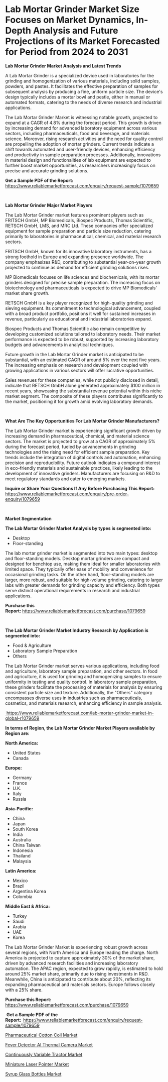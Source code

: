 <p><h1>Lab Mortar Grinder Market Size Focuses on Market Dynamics, In-Depth Analysis and Future Projections of its Market Forecasted for Period from 2024 to 2031</h1></p><p><strong>Lab Mortar Grinder Market Analysis and Latest Trends</strong></p>
<p><p>A Lab Mortar Grinder is a specialized device used in laboratories for the grinding and homogenization of various materials, including solid samples, powders, and pastes. It facilitates the effective preparation of samples for subsequent analysis by producing a fine, uniform particle size. The device's design typically includes a mortar bowl and pestle, either in manual or automated formats, catering to the needs of diverse research and industrial applications.</p><p>The Lab Mortar Grinder Market is witnessing notable growth, projected to expand at a CAGR of 4.8% during the forecast period. This growth is driven by increasing demand for advanced laboratory equipment across various sectors, including pharmaceuticals, food and beverage, and materials science. Moreover, rising research activities and the need for quality control are propelling the adoption of mortar grinders. Current trends indicate a shift towards automated and user-friendly devices, enhancing efficiency and productivity in sample preparation processes. Additionally, innovations in material design and functionalities of lab equipment are expected to further boost market opportunities, as researchers increasingly focus on precise and accurate grinding solutions.</p></p>
<p><strong>Get a Sample PDF of the Report:&nbsp;</strong> <a href="https://www.reliablemarketforecast.com/enquiry/request-sample/1079659">https://www.reliablemarketforecast.com/enquiry/request-sample/1079659</a></p>
<p>&nbsp;</p>
<p><strong>Lab Mortar Grinder Major Market Players</strong></p>
<p><p>The Lab Mortar Grinder market features prominent players such as FRITSCH GmbH, MP Biomedicals, Biospec Products, Thomas Scientific, RETSCH GmbH, LMS, and MRC Ltd. These companies offer specialized equipment for sample preparation and particle size reduction, catering primarily to laboratories in pharmaceutical, chemical, and material research sectors.</p><p>FRITSCH GmbH, known for its innovative laboratory instruments, has a strong foothold in Europe and expanding presence worldwide. The company emphasizes R&D, contributing to substantial year-on-year growth projected to continue as demand for efficient grinding solutions rises.</p><p>MP Biomedicals focuses on life sciences and biochemicals, with its mortar grinders designed for precise sample preparation. The increasing focus on biotechnology and pharmaceuticals is expected to drive MP Biomedicals' market share growth.</p><p>RETSCH GmbH is a key player recognized for high-quality grinding and sieving equipment. Its commitment to technological advancement, coupled with a broad product portfolio, positions it well for sustained increases in revenue, particularly as educational and industrial laboratories expand.</p><p>Biospec Products and Thomas Scientific also remain competitive by developing customized solutions tailored to laboratory needs. Their market performance is expected to be robust, supported by increasing laboratory budgets and advancements in analytical techniques.</p><p>Future growth in the Lab Mortar Grinder market is anticipated to be substantial, with an estimated CAGR of around 5% over the next five years. The increasing emphasis on research and development coupled with growing applications in various sectors will offer lucrative opportunities. </p><p>Sales revenues for these companies, while not publicly disclosed in detail, indicate that RETSCH GmbH alone generated approximately $100 million in recent years, showcasing the substantial revenue potential within this niche market segment. The composite of these players contributes significantly to the market, positioning it for growth amid evolving laboratory demands.</p></p>
<p>&nbsp;</p>
<p><strong>What Are The Key Opportunities For Lab Mortar Grinder Manufacturers?</strong></p>
<p><p>The Lab Mortar Grinder market is experiencing significant growth driven by increasing demand in pharmaceutical, chemical, and material science sectors. The market is projected to grow at a CAGR of approximately 5% during the forecast period, fueled by advancements in grinding technologies and the rising need for efficient sample preparation. Key trends include the integration of digital controls and automation, enhancing precision and reproducibility. Future outlook indicates a compound interest in eco-friendly materials and sustainable practices, likely leading to the development of innovative grinders. Manufacturers are focusing on R&D to meet regulatory standards and cater to emerging markets.</p></p>
<p><strong>Inquire or Share Your Questions If Any Before Purchasing This Report:</strong> <a href="https://www.reliablemarketforecast.com/enquiry/pre-order-enquiry/1079659">https://www.reliablemarketforecast.com/enquiry/pre-order-enquiry/1079659</a></p>
<p>&nbsp;</p>
<p><strong>Market Segmentation</strong></p>
<p><strong>The Lab Mortar Grinder Market Analysis by types is segmented into:</strong></p>
<p><ul><li>Desktop</li><li>Floor-standing</li></ul></p>
<p><p>The lab mortar grinder market is segmented into two main types: desktop and floor-standing models. Desktop mortar grinders are compact and designed for benchtop use, making them ideal for smaller laboratories with limited space. They typically offer ease of mobility and convenience for occasional grinding tasks. On the other hand, floor-standing models are larger, more robust, and suitable for high-volume grinding, catering to larger labs with greater demands for grinding capacity and efficiency. Both types serve distinct operational requirements in research and industrial applications.</p></p>
<p><strong>Purchase this Report:&nbsp;</strong><a href="https://www.reliablemarketforecast.com/purchase/1079659">https://www.reliablemarketforecast.com/purchase/1079659</a></p>
<p>&nbsp;</p>
<p><strong>The Lab Mortar Grinder Market Industry Research by Application is segmented into:</strong></p>
<p><ul><li>Food & Agriculture</li><li>Laboratory Sample Preparation</li><li>Others</li></ul></p>
<p><p>The Lab Mortar Grinder market serves various applications, including food and agriculture, laboratory sample preparation, and other sectors. In food and agriculture, it is used for grinding and homogenizing samples to ensure uniformity in testing and quality control. In laboratory sample preparation, these grinders facilitate the processing of materials for analysis by ensuring consistent particle size and texture. Additionally, the "Others" category encompasses diverse uses in industries such as pharmaceuticals, cosmetics, and materials research, enhancing efficiency in sample analysis.</p></p>
<p><a href="https://www.reliablemarketforecast.com/lab-mortar-grinder-market-in-global-r1079659">&nbsp;https://www.reliablemarketforecast.com/lab-mortar-grinder-market-in-global-r1079659</a></p>
<p><strong>In terms of Region, the Lab Mortar Grinder Market Players available by Region are:</strong></p>
<p>
    <p> <strong> North America: </strong>
        <ul>
            <li>United States</li>
            <li>Canada</li>
        </ul>
        </p> 
    <p> <strong> Europe: </strong>
        <ul>
            <li>Germany</li>
            <li>France</li>
            <li>U.K.</li>
            <li>Italy</li>
            <li>Russia</li>
        </ul>
        </p> 
    <p> <strong> Asia-Pacific: </strong>
        <ul>
            <li>China</li>
            <li>Japan</li>
            <li>South Korea</li>
            <li>India</li>
            <li>Australia</li>
            <li>China Taiwan</li>
            <li>Indonesia</li>
            <li>Thailand</li>
            <li>Malaysia</li>
        </ul>
        </p> 
    <p> <strong> Latin America: </strong>
        <ul>
            <li>Mexico</li>
            <li>Brazil</li>
            <li>Argentina Korea</li>
            <li>Colombia</li>
        </ul>
        </p> 
    <p> <strong> Middle East & Africa: </strong>
        <ul>
            <li>Turkey</li>
            <li>Saudi</li>
            <li>Arabia</li>
            <li>UAE</li>
            <li>Korea</li>
        </ul>
    </p>
    </p>
<p><p>The Lab Mortar Grinder Market is experiencing robust growth across several regions, with North America and Europe leading the charge. North America is projected to capture approximately 30% of the market share, driven by advanced research facilities and increasing laboratory automation. The APAC region, expected to grow rapidly, is estimated to hold around 25% market share, primarily due to rising investments in R&D. Meanwhile, China is anticipated to contribute about 20%, reflecting its expanding pharmaceutical and materials sectors. Europe follows closely with a 25% share.</p></p>
<p><strong>Purchase this Report: </strong><a href="https://www.reliablemarketforecast.com/purchase/1079659">https://www.reliablemarketforecast.com/purchase/1079659</a></p>
<p>&nbsp;<strong>Get a Sample PDF of the Report:&nbsp;&nbsp;</strong><a href="https://www.reliablemarketforecast.com/enquiry/request-sample/1079659">https://www.reliablemarketforecast.com/enquiry/request-sample/1079659</a></p>
<p><strong></strong></p>
<p><p><a href="https://www.linkedin.com/pulse/pharmaceutical-cotton-coil-market-trends-detailed-study-fifoe?trackingId=yZN8cfhKQqaH6KxJfeBr6A%3D%3D">Pharmaceutical Cotton Coil Market</a></p><p><a href="https://issuu.com/reportprime-2/docs/fever-detector-ai-thermal-camera-ma_915d32bb11459c">Fever Detector AI Thermal Camera Market</a></p><p><a href="https://github.com/BryceTownsendr/Market-Research-Report-List-6/blob/main/continuously-variable-tractor-market.md">Continuously Variable Tractor Market</a></p><p><a href="https://issuu.com/reportprime-2/docs/miniature-laser-pointer-market-size_74d9acd6648a84">Miniature Laser Pointer Market</a></p><p><a href="https://www.linkedin.com/pulse/syrup-glass-bottles-market-size-growing-cagr-42-report-vggbe?trackingId=2J7kzrJNSyS1KcVMS2HmwA%3D%3D">Syrup Glass Bottles Market</a></p></p>